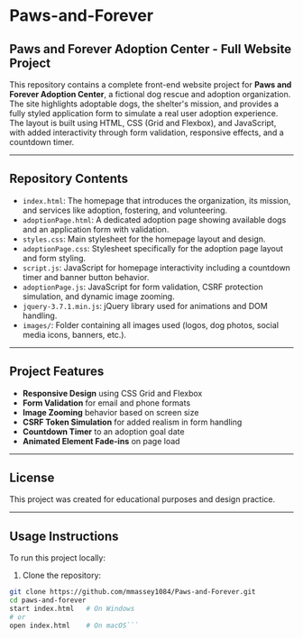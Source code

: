# Paws-and-Forever

## Paws and Forever Adoption Center - Full Website Project

This repository contains a complete front-end website project for **Paws and Forever Adoption Center**, a fictional dog rescue and adoption organization. The site highlights adoptable dogs, the shelter's mission, and provides a fully styled application form to simulate a real user adoption experience. The layout is built using HTML, CSS (Grid and Flexbox), and JavaScript, with added interactivity through form validation, responsive effects, and a countdown timer.

---

## Repository Contents

- `index.html`: The homepage that introduces the organization, its mission, and services like adoption, fostering, and volunteering.
- `adoptionPage.html`: A dedicated adoption page showing available dogs and an application form with validation.
- `styles.css`: Main stylesheet for the homepage layout and design.
- `adoptionPage.css`: Stylesheet specifically for the adoption page layout and form styling.
- `script.js`: JavaScript for homepage interactivity including a countdown timer and banner button behavior.
- `adoptionPage.js`: JavaScript for form validation, CSRF protection simulation, and dynamic image zooming.
- `jquery-3.7.1.min.js`: jQuery library used for animations and DOM handling.
- `images/`: Folder containing all images used (logos, dog photos, social media icons, banners, etc.).

---

## Project Features

- **Responsive Design** using CSS Grid and Flexbox
- **Form Validation** for email and phone formats
- **Image Zooming** behavior based on screen size
- **CSRF Token Simulation** for added realism in form handling
- **Countdown Timer** to an adoption goal date
- **Animated Element Fade-ins** on page load

---

## License

This project was created for educational purposes and design practice.

---

## Usage Instructions

To run this project locally:

1. Clone the repository:
```bash
git clone https://github.com/mmassey1084/Paws-and-Forever.git
cd paws-and-forever
start index.html   # On Windows
# or
open index.html    # On macOS```

